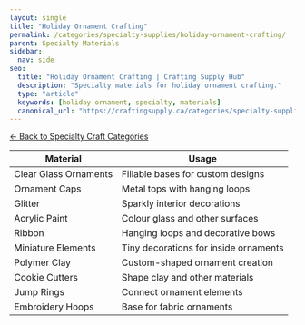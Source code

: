```yaml
---
layout: single
title: "Holiday Ornament Crafting"
permalink: /categories/specialty-supplies/holiday-ornament-crafting/
parent: Specialty Materials
sidebar:
  nav: side
seo:
  title: "Holiday Ornament Crafting | Crafting Supply Hub"
  description: "Specialty materials for holiday ornament crafting."
  type: "article"
  keywords: [holiday ornament, specialty, materials]
  canonical_url: "https://craftingsupply.ca/categories/specialty-supplies/holiday-ornament-crafting/"
---
```

[← Back to Specialty Craft Categories](/categories/specialty-supplies/)

| Material | Usage |
|----------|-------|
| Clear Glass Ornaments | Fillable bases for custom designs |
| Ornament Caps | Metal tops with hanging loops |
| Glitter | Sparkly interior decorations |
| Acrylic Paint | Colour glass and other surfaces |
| Ribbon | Hanging loops and decorative bows |
| Miniature Elements | Tiny decorations for inside ornaments |
| Polymer Clay | Custom-shaped ornament creation |
| Cookie Cutters | Shape clay and other materials |
| Jump Rings | Connect ornament elements |
| Embroidery Hoops | Base for fabric ornaments |

